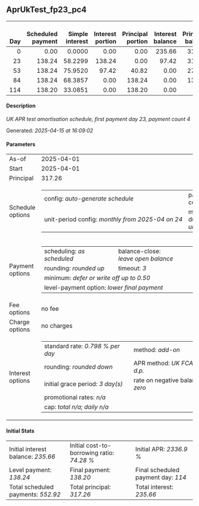 <h2>AprUkTest_fp23_pc4</h2><table><thead style="vertical-align: bottom;"><th style="text-align: right;">Day</th><th style="text-align: right;">Scheduled payment</th><th style="text-align: right;">Simple interest</th><th style="text-align: right;">Interest portion</th><th style="text-align: right;">Principal portion</th><th style="text-align: right;">Interest balance</th><th style="text-align: right;">Principal balance</th><th style="text-align: right;">Total simple interest</th><th style="text-align: right;">Total interest</th><th style="text-align: right;">Total principal</th></thead><tr style="text-align: right;"><td class="ci00">0</td><td class="ci01" style="white-space: nowrap;">0.00</td><td class="ci02">0.0000</td><td class="ci03">0.00</td><td class="ci04">0.00</td><td class="ci05">235.66</td><td class="ci06">317.26</td><td class="ci07">0.0000</td><td class="ci08">0.00</td><td class="ci09">0.00</td></tr><tr style="text-align: right;"><td class="ci00">23</td><td class="ci01" style="white-space: nowrap;">138.24</td><td class="ci02">58.2299</td><td class="ci03">138.24</td><td class="ci04">0.00</td><td class="ci05">97.42</td><td class="ci06">317.26</td><td class="ci07">58.2299</td><td class="ci08">138.24</td><td class="ci09">0.00</td></tr><tr style="text-align: right;"><td class="ci00">53</td><td class="ci01" style="white-space: nowrap;">138.24</td><td class="ci02">75.9520</td><td class="ci03">97.42</td><td class="ci04">40.82</td><td class="ci05">0.00</td><td class="ci06">276.44</td><td class="ci07">134.1819</td><td class="ci08">235.66</td><td class="ci09">40.82</td></tr><tr style="text-align: right;"><td class="ci00">84</td><td class="ci01" style="white-space: nowrap;">138.24</td><td class="ci02">68.3857</td><td class="ci03">0.00</td><td class="ci04">138.24</td><td class="ci05">0.00</td><td class="ci06">138.20</td><td class="ci07">202.5677</td><td class="ci08">235.66</td><td class="ci09">179.06</td></tr><tr style="text-align: right;"><td class="ci00">114</td><td class="ci01" style="white-space: nowrap;">138.20</td><td class="ci02">33.0851</td><td class="ci03">0.00</td><td class="ci04">138.20</td><td class="ci05">0.00</td><td class="ci06">0.00</td><td class="ci07">235.6528</td><td class="ci08">235.66</td><td class="ci09">317.26</td></tr></table><p><h4>Description</h4><i>UK APR test amortisation schedule, first payment day 23, payment count 4</i></p><p>Generated: <i>2025-04-15 at 16:09:02</i></p><h4>Parameters</h4><table><tr><td>As-of</td><td>2025-04-01</td></tr><tr><td>Start</td><td>2025-04-01</td></tr><tr><td>Principal</td><td>317.26</td></tr><tr><td>Schedule options</td><td><table><tr><td>config: <i>auto-generate schedule</i></td><td>payment count: <i>4</i></td></tr><tr><td style="white-space: nowrap;">unit-period config: <i>monthly from 2025-04 on 24</i></td><td>max duration: <i>unlimited</i></td></tr></table></td></tr><tr><td>Payment options</td><td><table><tr><td>scheduling: <i>as scheduled</i></td><td>balance-close: <i>leave&nbsp;open&nbsp;balance</i></td></tr><tr><td>rounding: <i>rounded up</i></td><td>timeout: <i>3</i></td></tr><tr><td colspan='2'>minimum: <i>defer&nbsp;or&nbsp;write&nbsp;off&nbsp;up&nbsp;to&nbsp;0.50</i></td></tr><tr><td colspan='2'>level-payment option: <i>lower&nbsp;final&nbsp;payment</i></td></tr></table></td></tr><tr><td>Fee options</td><td>no fee</td></tr><tr><td>Charge options</td><td>no charges</td></tr><tr><td>Interest options</td><td><table><tr><td>standard rate: <i>0.798 % per day</i></td><td>method: <i>add-on</i></td></tr><tr><td>rounding: <i>rounded down</i></td><td>APR method: <i>UK FCA to 1 d.p.</i></td></tr><tr><td>initial grace period: <i>3 day(s)</i></td><td>rate on negative balance: <i>zero</i></td></tr><tr><td colspan="2">promotional rates: <i><i>n/a</i></i></td></tr><tr><td colspan="2">cap: <i>total <i>n/a</i>; daily <i>n/a</i></td></tr></table></td></tr></table><h4>Initial Stats</h4><table><tr><td>Initial interest balance: <i>235.66</i></td><td>Initial cost-to-borrowing ratio: <i>74.28 %</i></td><td>Initial APR: <i>2336.9 %</i></td></tr><tr><td>Level payment: <i>138.24</i></td><td>Final payment: <i>138.20</i></td><td>Final scheduled payment day: <i>114</i></td></tr><tr><td>Total scheduled payments: <i>552.92</i></td><td>Total principal: <i>317.26</i></td><td>Total interest: <i>235.66</i></td></tr></table>